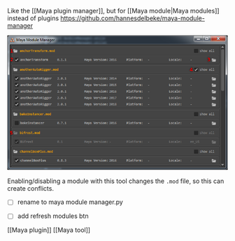 Like the [[Maya plugin manager]], but for [[Maya module|Maya modules]] instead of plugins
https://github.com/hannesdelbeke/maya-module-manager

<img src="https://github.com/hannesdelbeke/maya-module-manager/blob/docs/docs/_images/module-manager-example.png?raw=true">

Enabling/disabling a module with this tool changes the `.mod` file, so this can create conflicts.

- [ ] rename to maya module manager.py
- [ ] add refresh modules btn


[[Maya plugin]]
[[Maya tool]]
